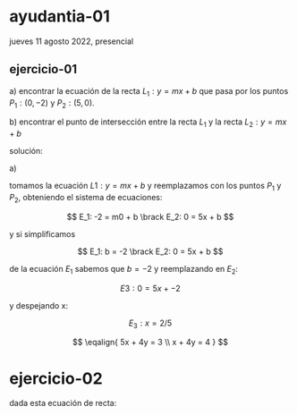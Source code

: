 # ayudantia-01

jueves 11 agosto 2022, presencial

## ejercicio-01

a) encontrar la ecuación de la recta $L_1: y = mx + b$ que pasa por los puntos $P_1: (0, -2)$ y $P_2: (5,  0)$.

b) encontrar el punto de intersección entre la recta $L_1$ y la recta $L_2: y = mx + b$

solución:

a)

tomamos la ecuación $L1: y = mx + b$ y reemplazamos con los puntos $P_1$ y $P_2$, obteniendo el sistema de ecuaciones:

$$ E_1: -2 = m0 + b \brack E_2: 0 = 5x + b $$

y si simplificamos

$$ E_1: b = -2 \brack E_2: 0 = 5x + b $$

de la ecuación $E_1$ sabemos que $b=-2$ y reemplazando en $E_2$:

$$ E3: 0 = 5x + -2 $$

y despejando x:

$$ E_3: x = 2/5$$

$$
\eqalign{
    5x + 4y = 3 \\
    x + 4y = 4
    }
$$

# ejercicio-02

dada esta ecuación de recta:
